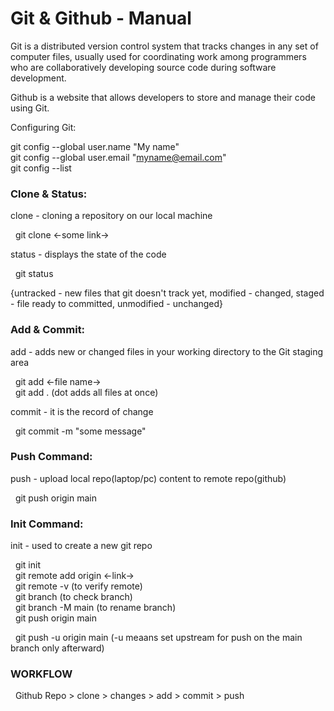 # Git & Github - Manual

Git is a distributed version control system that tracks changes in any set of computer files, usually used for coordinating work among programmers who are collaboratively developing source code during software development.

Github is a website that allows developers to store and manage their code using Git.

Configuring Git:

git config --global user.name "My name" <br>
git config --global user.email "myname@email.com" <br>
git config --list

<h3>Clone & Status:</h3>

clone - cloning a repository on our local machine

&nbsp; git clone <-some link->

status - displays the state of the code

&nbsp; git status

{untracked - new files that git doesn't track yet, modified - changed, staged - file ready to committed, unmodified - unchanged}

<h3>Add & Commit:</h3>

add - adds new or changed files in your working directory to the Git staging area

&nbsp; git add <-file name-> <br>
&nbsp; git add . (dot adds all files at once)

commit - it is the record of change

&nbsp; git commit -m "some message"

<h3>Push Command:</h3>

push - upload local repo(laptop/pc) content to remote repo(github)

&nbsp; git push origin main

<h3>Init Command:</h3>

init -  used to create a new git repo

&nbsp; git init <br>
&nbsp; git remote add origin <-link->   <br>
&nbsp; git remote -v    (to verify remote)  <br>
&nbsp; git branch       (to check branch)   <br>
&nbsp; git branch -M main   (to rename branch)  <br>
&nbsp; git push origin main

&nbsp; git push -u origin main (-u meaans set upstream for push on the main branch only afterward)

<h3>WORKFLOW</h3>

&nbsp; Github Repo > clone > changes > add > commit > push